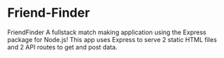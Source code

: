# Friend-Finder

FriendFinder
A fullstack match making application using the Express package for Node.js!
This app uses Express to serve 2 static HTML files and 2 API routes to get and post data.
